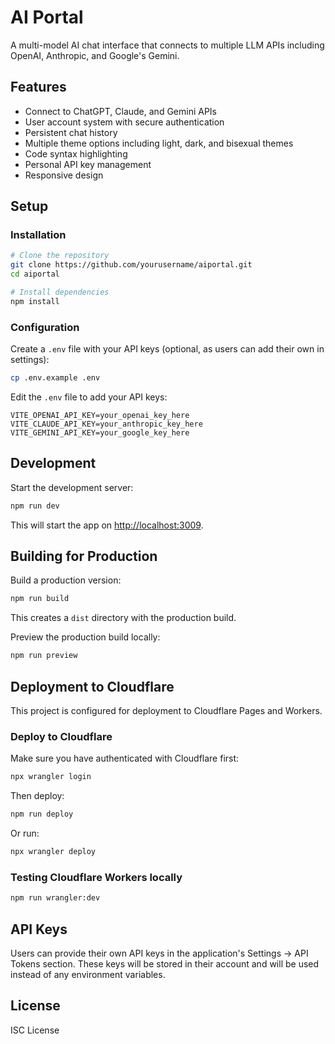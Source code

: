 # AI Portal

A multi-model AI chat interface that connects to multiple LLM APIs including OpenAI, Anthropic, and Google's Gemini.

## Features

- Connect to ChatGPT, Claude, and Gemini APIs
- User account system with secure authentication
- Persistent chat history
- Multiple theme options including light, dark, and bisexual themes
- Code syntax highlighting
- Personal API key management
- Responsive design

## Setup

### Installation

```bash
# Clone the repository
git clone https://github.com/yourusername/aiportal.git
cd aiportal

# Install dependencies
npm install
```

### Configuration

Create a `.env` file with your API keys (optional, as users can add their own in settings):

```bash
cp .env.example .env
```

Edit the `.env` file to add your API keys:

```
VITE_OPENAI_API_KEY=your_openai_key_here
VITE_CLAUDE_API_KEY=your_anthropic_key_here
VITE_GEMINI_API_KEY=your_google_key_here
```

## Development

Start the development server:

```bash
npm run dev
```

This will start the app on [http://localhost:3009](http://localhost:3009).

## Building for Production

Build a production version:

```bash
npm run build
```

This creates a `dist` directory with the production build.

Preview the production build locally:

```bash
npm run preview
```

## Deployment to Cloudflare

This project is configured for deployment to Cloudflare Pages and Workers.

### Deploy to Cloudflare

Make sure you have authenticated with Cloudflare first:

```bash
npx wrangler login
```

Then deploy:

```bash
npm run deploy
```

Or run:

```bash
npx wrangler deploy
```

### Testing Cloudflare Workers locally

```bash
npm run wrangler:dev
```

## API Keys

Users can provide their own API keys in the application's Settings → API Tokens section. These keys will be stored in their account and will be used instead of any environment variables.

## License

ISC License